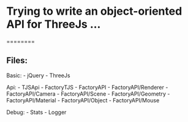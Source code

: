 # Trying to write an object-oriented API for ThreeJs ...
========

## Files:

Basic:
	- jQuery
	- ThreeJs

Api:
	- TJSApi
	- FactoryTJS
	- FactoryAPI
	- FactoryAPI/Renderer
	- FactoryAPI/Camera
	- FactoryAPI/Scene
	- FactoryAPI/Geometry
	- FactoryAPI/Material
	- FactoryAPI/Object
	- FactoryAPI/Mouse

Debug:
	- Stats
	- Logger
